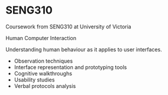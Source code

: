# SENG310
Coursework from SENG310 at University of Victoria

Human Computer Interaction

Understanding human behaviour as it applies to user interfaces. 
- Observation techniques 
- Interface representation and prototyping tools
- Cognitive walkthroughs 
- Usability studies 
- Verbal protocols analysis 
